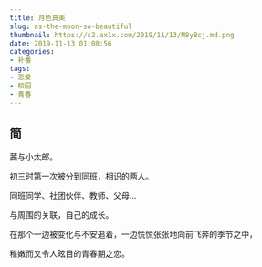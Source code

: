 ```yaml
---
title: 月色真美
slug: as-the-moon-so-beautiful
thumbnail: https://s2.ax1x.com/2019/11/13/M8yBcj.md.png
date: 2019-11-13 01:08:56
categories:
- 补番
tags:
- 恋爱
- 校园
- 青春
---
```


## 简

茜与小太郎。

初三时第一次被分到同班，相识的两人。

同班同学、社团伙伴、教师、父母…

与周围的关联，自己的成长。

在那个一边被变化与不安追着，一边慌慌张张地向前飞奔的季节之中，

稚嫩而又令人眩目的青春期之恋。
